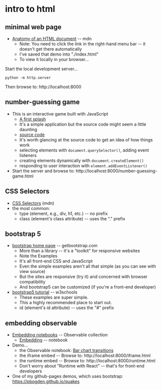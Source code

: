 # intro to html

## minimal web page

* [Anatomy of an HTML document](https://developer.mozilla.org/en-US/docs/Learn/HTML/Introduction_to_HTML/Getting_started#anatomy_of_an_html_document) -- mdn
  * Note: You need to click the link in the right-hand menu bar -- it doesn't get there automatically
  * I've saved that demo into "./index.html"
  * To view it locally in your browser...

Start the local development server...
```
python -m http.server
```
Then browse to: http://localhost:8000

## number-guessing game

* This is an interactive game built with JavaScript
  * [A first splash](https://developer.mozilla.org/en-US/docs/Learn/JavaScript/First_steps/A_first_splash)
  * It's a simple application but the source code might seem a little daunting
  * [source code](https://github.com/mdn/learning-area/blob/main/javascript/introduction-to-js-1/first-splash/number-guessing-game.html)
  * It's worth glancing at the source code to get an idea of how things work
  * selecting elements with `document.querySelector()`, adding event listeners
  * creating elements dynamically with `document.createElement()`
  * responding to user interaction with `element.addEventListener()`
* Start the server and browse to: http://localhost:8000/number-guessing-game.html

## CSS Selectors

* [CSS Selectors](https://developer.mozilla.org/en-US/docs/Learn/CSS/Building_blocks/Selectors#types_of_selectors) (mdn)
* the most common: 
  * type (element, e.g., div, h1, etc.) -- no prefix
  * class (element's class attribute) -- uses the "." prefix

## bootstrap 5

* [bootstrap home page](https://getbootstrap.com/) -- getbootstrap.com
  * More than a library -- it's a "toolkit" for responsive websites
  * Note the Examples
  * It's all front-end CSS and JavaScript
  * Even the simple examples aren't all that simple (as you can see with view source)
  * But the sites are responsive (try it) and concerned with browser compatibility
  * And bootstrap5 can be customized (if you're a front-end developer)
* [bootstrap5 tutorial](https://www.w3schools.com/bootstrap5/index.php) -- w3schools
  * These examples are super simple.
  * This a highly recommended place to start out.
  * id (element's id attribute) -- uses the "#" prefix

## embedding observable

* [Embedding notebooks](https://observablehq.com/collection/@observablehq/embedding-notebooks) -- Observable collection
  * [Embedding](https://observablehq.com/@observablehq/embeds?collection=@observablehq/embedding-notebooks) -- notebook
* Demo...
  * the Observable notebook: [Bar chart transitions](https://observablehq.com/@d3/bar-chart-transitions)
  * the iframe embed -- Browse to: http://localhost:8000/iframe.html
  * the runtime embed -- Browse to: http://localhost:8000/runtime.html
  * Don't worry about "Runtime with React" -- that's for front-end developers
* One of my github-pages demos, which uses bootstrap: https://pbogden.github.io/quakes
